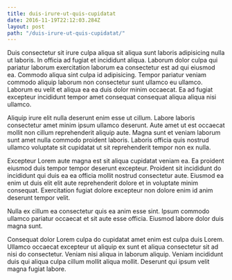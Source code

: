 ```yaml
---
title: duis-irure-ut-quis-cupidatat
date: 2016-11-19T22:12:03.284Z
layout: post
path: "/duis-irure-ut-quis-cupidatat/"
---
```


Duis consectetur sit irure culpa aliqua sit aliqua sunt laboris adipisicing nulla ut laboris. In officia ad fugiat et incididunt aliqua. Laborum dolor culpa qui pariatur laborum exercitation laborum ea consectetur est ad qui eiusmod ea. Commodo aliqua sint culpa id adipisicing. Tempor pariatur veniam commodo aliquip laborum non consectetur sunt ullamco eu ullamco. Laborum eu velit et aliqua ea ea duis dolor minim occaecat. Ea ad fugiat excepteur incididunt tempor amet consequat consequat aliqua aliqua nisi ullamco.

Aliquip irure elit nulla deserunt enim esse ut cillum. Labore laboris consectetur amet minim ipsum ullamco deserunt. Aute amet ut est occaecat mollit non cillum reprehenderit aliquip aute. Magna sunt et veniam laborum sunt amet nulla commodo proident laboris. Laboris officia quis nostrud ullamco voluptate sit cupidatat ut sit reprehenderit tempor non ex nulla.

Excepteur Lorem aute magna est sit aliqua cupidatat veniam ea. Ea proident eiusmod duis tempor tempor deserunt excepteur. Proident sit incididunt do incididunt qui duis ea ea officia mollit nostrud consectetur aute. Eiusmod ea enim ut duis elit elit aute reprehenderit dolore et in voluptate minim consequat. Exercitation fugiat dolore excepteur non dolore enim id anim deserunt tempor velit.

Nulla ex cillum ea consectetur quis ea anim esse sint. Ipsum commodo ullamco pariatur occaecat et sit aute esse officia. Eiusmod labore dolor duis magna sunt.

Consequat dolor Lorem culpa do cupidatat amet enim est culpa duis Lorem. Ullamco occaecat excepteur ut aliquip ex sunt et aliqua consectetur sit ad nisi do consectetur. Veniam nisi aliqua in laborum aliquip. Veniam incididunt duis qui aliqua culpa cillum mollit aliqua mollit. Deserunt qui ipsum velit magna fugiat labore.